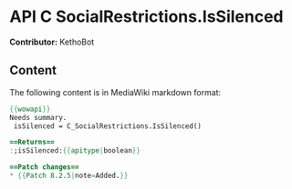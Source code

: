 # API C SocialRestrictions.IsSilenced

**Contributor:** KethoBot

## Content

The following content is in MediaWiki markdown format:

```mediawiki
{{wowapi}}
Needs summary.
 isSilenced = C_SocialRestrictions.IsSilenced()

==Returns==
:;isSilenced:{{apitype|boolean}}

==Patch changes==
* {{Patch 8.2.5|note=Added.}}
```
